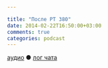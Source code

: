 ```yaml
---

title: "После РT 380"
date: 2014-02-22T16:50:00+03:00
comments: true
categories: podcast
---
```

[аудио](http://cdn.radio-t.com/rt380post.mp3) ● [лог чата](http://chat.radio-t.com/logs/radio-t-380.html) <audio src="http://cdn.radio-t.com/rt380post.mp3" preload="none">

